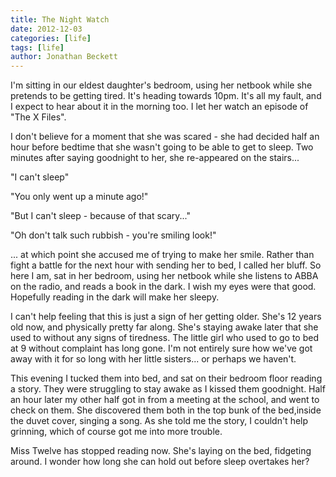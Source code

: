 ```yaml
---
title: The Night Watch
date: 2012-12-03
categories: [life]
tags: [life]
author: Jonathan Beckett
---
```


I'm sitting in our eldest daughter's bedroom, using her netbook while she pretends to be getting tired. It's heading towards 10pm. It's all my fault, and I expect to hear about it in the morning too. I let her watch an episode of "The X Files".

I don't believe for a moment that she was scared - she had decided half an hour before bedtime that she wasn't going to be able to get to sleep. Two minutes after saying goodnight to her, she re-appeared on the stairs...

"I can't sleep"

"You only went up a minute ago!"

"But I can't sleep - because of that scary..."

"Oh don't talk such rubbish - you're smiling look!"

... at which point she accused me of trying to make her smile. Rather than fight a battle for the next hour with sending her to bed, I called her bluff. So here I am, sat in her bedroom, using her netbook while she listens to ABBA on the radio, and reads a book in the dark. I wish my eyes were that good. Hopefully reading in the dark will make her sleepy.

I can't help feeling that this is just a sign of her getting older. She's 12 years old now, and physically pretty far along. She's staying awake later that she used to without any signs of tiredness. The little girl who used to go to bed at 9 without complaint has long gone. I'm not entirely sure how we've got away with it for so long with her little sisters... or perhaps we haven't.

This evening I tucked them into bed, and sat on their bedroom floor reading a story. They were struggling to stay awake as I kissed them goodnight. Half an hour later my other half got in from a meeting at the school, and went to check on them. She discovered them both in the top bunk of the bed,inside the duvet cover, singing a song. As she told me the story, I couldn't help grinning, which of course got me into more trouble.

Miss Twelve has stopped reading now. She's laying on the bed, fidgeting around. I wonder how long she can hold out before sleep overtakes her?